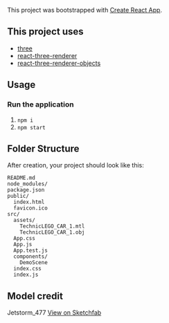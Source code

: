 This project was bootstrapped with [Create React App](https://github.com/facebookincubator/create-react-app).

## This project uses
- [three](https://www.npmjs.com/package/three)
- [react-three-renderer](https://www.npmjs.com/package/react-three-renderer)
- [react-three-renderer-objects](https://www.npmjs.com/package/react-three-renderer-objects)

## Usage

### Run the application

1. `npm i`
2. `npm start`

## Folder Structure

After creation, your project should look like this:

```
README.md
node_modules/
package.json
public/
  index.html
  favicon.ico
src/
  assets/
    TechnicLEGO_CAR_1.mtl
    TechnicLEGO_CAR_1.obj
  App.css
  App.js
  App.test.js
  components/
    DemoScene
  index.css
  index.js
  ```

## Model credit

Jetstorm_477 [View on Sketchfab](https://sketchfab.com/models/d7b3104b02304b96af51a1b904c5bc15)
